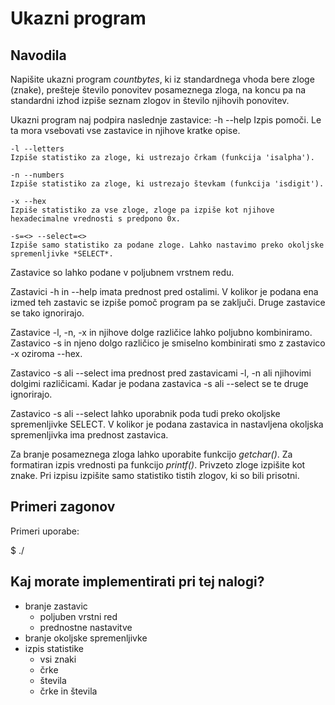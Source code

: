 # Ukazni program

## Navodila 

Napišite ukazni program *countbytes*, ki iz standardnega vhoda bere zloge (znake), prešteje število ponovitev posameznega zloga, na koncu pa na standardni izhod izpiše seznam zlogov in število njihovih ponovitev.

Ukazni program naj podpira naslednje zastavice:
    -h --help
    Izpis pomoči. Le ta mora vsebovati vse zastavice in njihove kratke opise.

    -l --letters
    Izpiše statistiko za zloge, ki ustrezajo črkam (funkcija 'isalpha').

    -n --numbers
    Izpiše statistiko za zloge, ki ustrezajo števkam (funkcija 'isdigit').

    -x --hex
    Izpiše statistiko za vse zloge, zloge pa izpiše kot njihove hexadecimalne vrednosti s predpono 0x.

    -s=<> --select=<>
    Izpiše samo statistiko za podane zloge. Lahko nastavimo preko okoljske spremenljivke *SELECT*.

Zastavice so lahko podane v poljubnem vrstnem redu.

Zastavici -h in --help imata prednost pred ostalimi.
V kolikor je podana ena izmed teh zastavic se izpiše pomoč program pa se zaključi.
Druge zastavice se tako ignorirajo.

Zastavice -l, -n, -x in njihove dolge različice lahko poljubno kombiniramo.
Zastavico -s in njeno dolgo različico je smiselno kombinirati smo z zastavico -x oziroma --hex.

Zastavico -s ali --select ima prednost pred zastavicami -l, -n ali njihovimi dolgimi različicami. Kadar je podana zastavica -s ali --select se te druge ignorirajo.

Zastavico -s ali --select lahko uporabnik poda tudi preko okoljske spremenljivke SELECT. V kolikor je podana zastavica in nastavljena okoljska spremenljivka ima prednost zastavica.

Za branje posameznega zloga lahko uporabite funkcijo *getchar()*.
Za formatiran izpis vrednosti pa funkcijo *printf()*. 
Privzeto zloge izpišite kot znake.
Pri izpisu izpišite samo statistiko tistih zlogov, ki so bili prisotni.


## Primeri zagonov
Primeri uporabe:

$ ./

## Kaj morate implementirati pri tej nalogi?

- branje zastavic
    - poljuben vrstni red
    - prednostne nastavitve
- branje okoljske spremenljivke
- izpis statistike
    - vsi znaki
    - črke
    - števila
    - črke in števila
